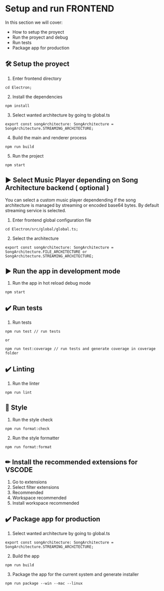 # Setup and run FRONTEND

In this section we will cover:

* How to setup the proyect
* Run the proyect and debug
* Run tests
* Package app for production

## 🛠 Setup the proyect

1. Enter frontend directory

```
cd Electron;
```
2. Install the dependencies

```
npm install
```
3. Select wanted architecture by going to global.ts
```
export const songArchitecture: SongArchitecture = SongArchitecture.STREAMING_ARCHITECTURE;
```

4. Build the main and renderer process

```
npm run build
```

5. Run the project

```
npm start
```

## ▶ Select Music Player depending on Song Architecture backend ( optional )

You can select a custom music player dependending if the song architecture is managed by streaming or encoded base64 bytes. By default streaming service is selected.

1. Enter frontend global configuration file

```
cd Electron/src/global/global.ts;
```

2. Select the architecture

```
export const songArchitecture: SongArchitecture = SongArchitecture.FILE_ARCHITECTURE or SongArchitecture.STREAMING_ARCHITECTURE;
```

## ▶ Run the app in development mode

1. Run the app in hot reload debug mode

```
npm start
```


## ✔️ Run tests

1. Run tests

```
npm run test // run tests

or

npm run test:coverage // run tests and generate coverage in coverage folder
```

## ✔️ Linting

1. Run the linter
```
npm run lint
```

## 🎨 Style

1. Run the style check
```
npm run format:check
```

2. Run the style formatter
```
npm run format:format
```

## ✏ Install the recommended extensions for VSCODE

1. Go to extensions
2. Select filter extensions
3. Recommended
4. Workspace recommended
5. Install workspace recommended


## ✔️ Package app for production

1. Select wanted architecture by going to global.ts
```
export const songArchitecture: SongArchitecture = SongArchitecture.STREAMING_ARCHITECTURE;
```

2. Build the app

```
npm run build
```
3. Package the app for the current system and generate installer

```
npm run package --win --mac --linux
```

